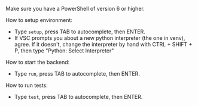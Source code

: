 Make sure you have a PowerShell of version 6 or higher.

How to setup environment:
- Type `setup`, press TAB to autocomplete, then ENTER.
- If VSC prompts you about a new python interpreter (the one in venv), agree.
  If it doesn't, change the interpreter by hand with CTRL + SHIFT + P, then type "Python: Select Interpreter"

How to start the backend:
- Type `run`, press TAB to autocomplete, then ENTER.

How to run tests:
- Type `test`, press TAB to autocomplete, then ENTER.